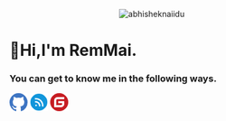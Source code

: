 <p align="center"> <img src="https://github-readme-stats.vercel.app/api?username=remmai" alt="abhisheknaiidu" />


# 🥤Hi,I'm RemMai.
### You can get to know me in the following ways.

[<img src="./assets/github.png" >](https://www.github.com/remmai) 
[<img src="./assets/cnblogs.png">](https://www.cnblogs.com/remmai)
[<img src="./assets/gitee.png">](https://gitee.com/remmai)